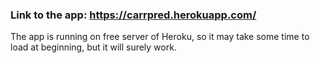 ### Link to the app: https://carrpred.herokuapp.com/

The app is running on free server of Heroku, so it may take some time to load at beginning, but it will surely work.
